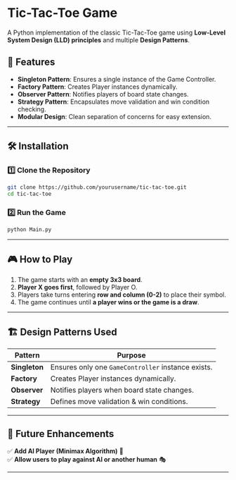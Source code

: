 # Tic-Tac-Toe Game

A Python implementation of the classic Tic-Tac-Toe game using **Low-Level System Design (LLD) principles** and multiple **Design Patterns**.

## 🚀 Features
- **Singleton Pattern**: Ensures a single instance of the Game Controller.
- **Factory Pattern**: Creates Player instances dynamically.
- **Observer Pattern**: Notifies players of board state changes.
- **Strategy Pattern**: Encapsulates move validation and win condition checking.
- **Modular Design**: Clean separation of concerns for easy extension.

---

## 🛠 Installation
### 1️⃣ Clone the Repository
```bash
git clone https://github.com/yourusername/tic-tac-toe.git
cd tic-tac-toe
```

### 2️⃣ Run the Game
```bash
python Main.py
```

---

## 🎮 How to Play
1. The game starts with an **empty 3x3 board**.
2. **Player X goes first**, followed by Player O.
3. Players take turns entering **row and column (0-2)** to place their symbol.
4. The game continues until **a player wins or the game is a draw**.

---

## 🏗 Design Patterns Used
| Pattern       | Purpose |
|--------------|------------------------------|
| **Singleton** | Ensures only one `GameController` instance exists. |
| **Factory**   | Creates Player instances dynamically. |
| **Observer**  | Notifies players when board state changes. |
| **Strategy**  | Defines move validation & win conditions. |

---

## 🎯 Future Enhancements
✅ **Add AI Player (Minimax Algorithm)** 🤖  
✅ **Allow users to play against AI or another human** 🎭

---